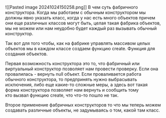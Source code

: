 ![[Pasted image 20241024150258.png]]
В чем суть фабричного конструктора.
Когда мы работаем с обычным конструктором мы должны явно указать класс, когда у нас есть много объектов причем они еще различных классов могут быть, целая такая фабрика объектов, мы не можем или нам неудобно будет каждый раз вызывать обычный конструктор. 

Так вот для того чтобы, как на фабрике управлять массивом целых объектов мы в каждом классе создаем функцию create. Функция для создания объектов.

Первая возможность конструктора это то, что фабричный или виртуальный конструктор позволяет нам провести проверку. Если она провалилась - вернуть null объект. Если проваливается работа обычного конструктора, то предпринять нужно выбрасывать исключения, либо  еще какие-то сложные меры, а здесь вот такая форма конструктора позволяет нам вернуть и сообщить тому кто вызвал функцию create, что что-то пошло не так. 

Второе применение фабричных конструкторов то что мы теперь можем создавать различные объекты, не задумываясь о том, какой там класс.
